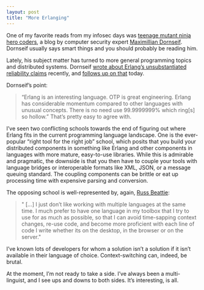 ```yaml
---
layout: post
title: "More Erlanging"
---
```





One of my favorite reads from my infosec days was [teenage mutant ninja hero coders](http://blogs.23.nu/c0re/), a blog by computer security expert [Maximillian Dornseif](http://md.hudora.de/). Dornseif usually says smart things and you should probably be reading him.

Lately, his subject matter has turned to more general programming topics and distributed systems. Dornseif [wrote about Erlang’s unsubstantiated reliability claims](http://blogs.23.nu/c0re/stories/15740/) recently, and [follows up on that](http://blogs.23.nu/c0re/stories/15811/) today.

Dornseif’s point:

> “Erlang is an interesting language. OTP is great engineering. Erlang has considerable momentum compared to other languages with unusual concepts. There is no need use 99.9999999% which ring[s] so hollow.” That’s pretty easy to agree with.

I’ve seen two conflicting schools towards the end of figuring out where Erlang fits in the current programming language landscape. One is the ever-popular “right tool for the right job” school, which posits that you build your distributed components in something like Erlang and other components in languages with more mature, easy-to-use libraries. While this is admirable and pragmatic, the downside is that you then have to couple your tools with language bridges or interoperable formats like XML, JSON, or a message queuing standard. The coupling components can be brittle or eat up processing time with expensive parsing and conversion.

The opposing school is well-represented by, again, [Russ Beattie](http://www.russellbeattie.com/blog/what-about-sun-embracing-javascript):

> " […] I just don’t like working with multiple languages at the same time. I much prefer to have one language in my toolbox that I try to use for as much as possible, so that I can avoid time-sapping context changes, re-use code, and become more proficient with each line of code I write whether its on the desktop, in the browser or on the server."

I’ve known lots of developers for whom a solution isn’t a solution if it isn’t available in their language of choice. Context-switching can, indeed, be brutal.

At the moment, I’m not ready to take a side. I’ve always been a multi-linguist, and I see ups and downs to both sides. It’s interesting, is all.
